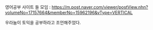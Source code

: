 
영어공부 사이트 들 모임 : https://m.post.naver.com/viewer/postView.nhn?volumeNo=17157664&memberNo=15962196&vType=VERTICAL


우라늄이 토익을 공부하라고 조언해주었다.